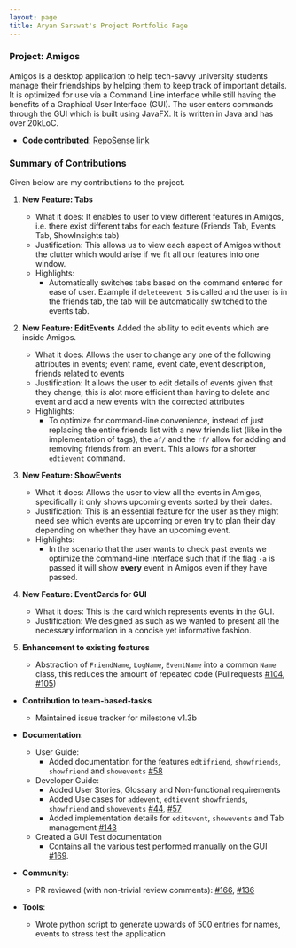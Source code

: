 ```yaml
---
layout: page
title: Aryan Sarswat's Project Portfolio Page
---
```


### Project: Amigos

Amigos is a desktop application to help tech-savvy university students manage their friendships by helping them to keep track of important details. It is optimized for use via a Command Line interface while still having the benefits of a Graphical User Interface (GUI). The user enters commands through the GUI which is built using JavaFX. It is written in Java and has over 20kLoC.

* **Code contributed**: [RepoSense link](https://nus-cs2103-ay2122s2.github.io/tp-dashboard/?search=aryansarswat&breakdown=true)

### Summary of Contributions

Given below are my contributions to the project.

1. **New Feature: Tabs**
    * What it does: It enables to user to view different features in Amigos, i.e. there exist different tabs for each feature (Friends Tab, Events Tab, ShowInsights tab)
    * Justification: This allows us to view each aspect of Amigos without the clutter which would arise if we fit all our features into one window.
    * Highlights:
      * Automatically switches tabs based on the command entered for ease of user. Example if `deleteevent 5` is called and the user is in the friends tab, the tab will be automatically switched to the events tab.

2. **New Feature: EditEvents** Added the ability to edit events which are inside Amigos.
    * What it does: Allows the user to change any one of the following attributes in events; event name, event date, event description, friends related to events
    * Justification: It allows the user to edit details of events given that they change, this is alot more efficient than having to delete and event and add a new events with the corrected attributes
    * Highlights:
        * To optimize for command-line convenience, instead of just replacing the entire friends list with a new friends list (like in the implementation of tags), the `af/` and the `rf/` allow for adding and removing friends from an event. This allows for a shorter `edtievent` command.

3. **New Feature: ShowEvents**
    * What it does: Allows the user to view all the events in Amigos, specifically it only shows upcoming events sorted by their dates.
    * Justification: This is an essential feature for the user as they might need see which events are upcoming or even try to plan their day depending on whether they have an upcoming event.
    * Highlights:
      * In the scenario that the user wants to check past events we optimize the command-line interface such that if the flag `-a` is passed it will show **every** event in Amigos even if they have passed.
4. **New Feature: EventCards for GUI**
    * What it does: This is the card which represents events in the GUI.
    * Justification: We designed as such as we wanted to present all the necessary information in a concise yet informative fashion.

5. **Enhancement to existing features**
    * Abstraction of `FriendName`, `LogName`, `EventName` into a common `Name` class, this reduces the amount of repeated code (Pullrequests [\#104](https://github.com/AY2122S2-CS2103-F09-2/tp/pull/104), [\#105](https://github.com/AY2122S2-CS2103-F09-2/tp/pull/105))

* **Contribution to team-based-tasks**
  * Maintained issue tracker for milestone v1.3b

* **Documentation**:
    * User Guide:
        * Added documentation for the features `edtifriend`, `showfriends`, `showfriend` and `showevents` [\#58](https://github.com/AY2122S2-CS2103-F09-2/tp/pull/58)
    * Developer Guide:
        * Added User Stories, Glossary and Non-functional requirements
        * Added Use cases for `addevent`, `edtievent` `showfriends`, `showfriend` and `showevents` [\#44](https://github.com/AY2122S2-CS2103-F09-2/tp/pull/44), [\#57](https://github.com/AY2122S2-CS2103-F09-2/tp/pull/57)
        * Added implementation details for `editevent`, `showevents` and Tab management [\#143](https://github.com/AY2122S2-CS2103-F09-2/tp/pull/143)
    * Created a GUI Test documentation
      * Contains all the various test performed manually on the GUI [\#169](https://github.com/AY2122S2-CS2103-F09-2/tp/pull/169).

* **Community**:
    * PR reviewed (with non-trivial review comments): [#166](https://github.com/AY2122S2-CS2103-F09-2/tp/pull/166), [#136](https://github.com/AY2122S2-CS2103-F09-2/tp/pull/136)

* **Tools**:
  * Wrote python script to generate upwards of 500 entries for names, events to stress test the application

